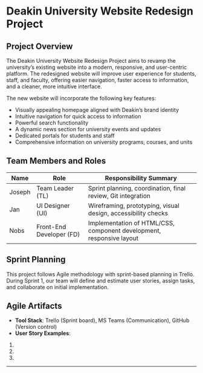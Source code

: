 # Deakin University Website Redesign Project

## Project Overview

The Deakin University Website Redesign Project aims to revamp the university’s existing website into a modern, responsive, and user-centric platform. The redesigned website will improve user experience for students, staff, and faculty, offering easier navigation, faster access to information, and a cleaner, more intuitive interface.

The new website will incorporate the following key features:
- Visually appealing homepage aligned with Deakin’s brand identity
- Intuitive navigation for quick access to information
- Powerful search functionality
- A dynamic news section for university events and updates
- Dedicated portals for students and staff
- Comprehensive information on university programs, courses, and units

## Team Members and Roles

| Name    | Role                | Responsibility Summary                                      |
|---------|---------------------|--------------------------------------------------------------|
| Joseph  | Team Leader (TL)    | Sprint planning, coordination, final review, Git integration |
| Jan     | UI Designer (UI)    | Wireframing, prototyping, visual design, accessibility checks |
| Nobs    | Front-End Developer (FD) | Implementation of HTML/CSS, component development, responsive layout |

## Sprint Planning

This project follows Agile methodology with sprint-based planning in Trello. During Sprint 1, our team will define and estimate user stories, assign tasks, and collaborate on initial implementation.

## Agile Artifacts

- **Tool Stack**: Trello (Sprint board), MS Teams (Communication), GitHub (Version control)
- **User Story Examples**:

1.
2.
3.

---

